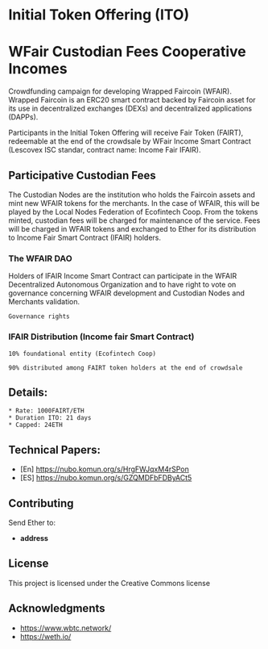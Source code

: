 # Initial Token Offering (ITO)

#  WFair Custodian Fees Cooperative Incomes

Crowdfunding campaign for developing Wrapped Faircoin (WFAIR).
Wrapped Faircoin is an ERC20 smart contract backed by Faircoin asset for its use in decentralized exchanges (DEXs) and decentralized applications (DAPPs).

Participants in the Initial Token Offering will receive Fair Token (FAIRT), redeemable at the end of the crowdsale by WFair Income Smart Contract (Lescovex ISC standar, contract name: Income Fair IFAIR).



## Participative Custodian Fees

The Custodian Nodes are the institution who holds the Faircoin assets and mint new WFAIR tokens for the merchants. In the case of WFAIR, this
will be played by the Local Nodes Federation of Ecofintech Coop. 
From the tokens minted, custodian fees will be charged for maintenance of the service. Fees will be charged in WFAIR tokens and exchanged to Ether for its distribution to Income Fair Smart Contract (IFAIR) holders.

### The WFAIR DAO

Holders of IFAIR Income Smart Contract can participate in the WFAIR Decentralized Autonomous Organization and to have right to vote on governance concerning WFAIR development and Custodian Nodes and Merchants validation.


```
Governance rights
```

### IFAIR Distribution (Income fair Smart Contract)


```
10% foundational entity (Ecofintech Coop)

90% distributed among FAIRT token holders at the end of crowdsale
```

## Details:

```
* Rate: 1000FAIRT/ETH
* Duration ITO: 21 days
* Capped: 24ETH
```


## Technical Papers:

* [En] https://nubo.komun.org/s/HrgFWJqxM4rSPon
* [ES] https://nubo.komun.org/s/GZQMDFbFDByACt5


## Contributing

Send Ether to:

* **address** 



## License

This project is licensed under the Creative Commons license

## Acknowledgments

* https://www.wbtc.network/
* https://weth.io/


